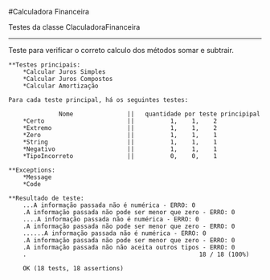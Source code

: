 #Calculadora Financeira

Testes da classe ClaculadoraFinanceira

<hr>
    Teste para verificar o correto calculo dos métodos somar e subtrair.
    
    **Testes principais:
        *Calcular Juros Simples
        *Calcular Juros Compostos
        *Calcular Amortização

    Para cada teste principal, há os seguintes testes:

                  Nome               ||   quantidade por teste principipal
        *Certo                       ||          1,    1,    2
        *Extremo                     ||          1,    1,    2   
        *Zero                        ||          1,    1,    1  
        *String                      ||          1,    1,    1
        *Negativo                    ||          1,    1,    1
        *TipoIncorreto               ||          0,    0,    1
        
    **Exceptions:
        *Message
        *Code

    **Resultado de teste:
        ...A informação passada não é numérica - ERRO: 0
        .A informação passada não pode ser menor que zero - ERRO: 0
        ....A informação passada não é numérica - ERRO: 0
        .A informação passada não pode ser menor que zero - ERRO: 0
        ......A informação passada não é numérica - ERRO: 0
        .A informação passada não pode ser menor que zero - ERRO: 0
        .A informação passada não não aceita outros tipos - ERRO: 0
        .                                                18 / 18 (100%)

        OK (18 tests, 18 assertions)

